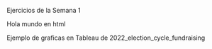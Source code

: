 Ejercicios de la Semana 1

Hola mundo en html

Ejemplo de graficas en Tableau de 2022_election_cycle_fundraising
